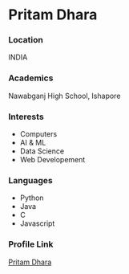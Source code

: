 # Pritam Dhara

### Location

INDIA

### Academics

Nawabganj High School, Ishapore

### Interests

- Computers
- AI & ML
- Data Science
- Web Developement

### Languages

- Python
- Java
- C
- Javascript

### Profile Link

[Pritam Dhara](https://github.com/hDmtP)
